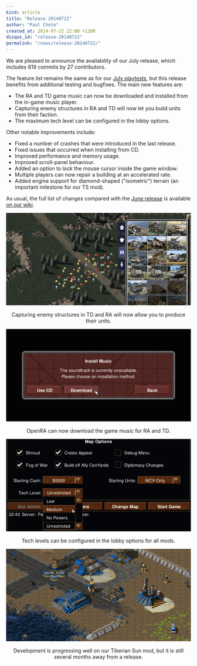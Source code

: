 ```yaml
---
kind: article
title: "Release 20140722"
author: "Paul Chote"
created_at: 2014-07-22 22:00 +1200
disqus_id: "release-20140722"
permalink: "/news/release-20140722/"
---
```


We are pleased to announce the availability of our July release, which includes 619 commits by 27 contributors.

The feature list remains the same as for our [July playtests](/news/playtest-20140709/), but this release benefits from additional testing and bugfixes.  The main new features are:

- The RA and TD game music can now be downloaded and installed from the in-game music player.
- Capturing enemy structures in RA and TD will now let you build units from their faction.
- The maximum tech level can be configured in the lobby options.

Other notable improvements include:

- Fixed a number of crashes that were introduced in the last release.
- Fixed issues that occurred when installing from CD.
- Improved performance and memory usage.
- Improved scroll-panel behaviour.
- Added an option to lock the mouse cursor inside the game window.
- Multiple players can now repair a building at an accelerated rate.
- Added engine support for diamond-shaped ("isometric") terrain (an important milestone for our TS mod).

As usual, the full list of changes compared with the [June release](/news/release-20140608/) is available [on our wiki](http://wiki.openra.net/Changelog).

<div style="text-align:center" markdown="1">

![Capturable Technology](/images/news/20140722-capturetech.png)

Capturing enemy structures in TD and RA will now allow you to produce their units.

![Music Downloading](/images/news/20140722-musicdownload.png)

OpenRA can now download the game music for RA and TD.

![Tech Levels](/images/news/20140722-techlevels.png)

Tech levels can be configured in the lobby options for all mods.

![Tiberian Sun](/images/news/20140709-tibsun.png)

Development is progressing well on our Tiberian Sun mod, but it is still several months away from a release.

</div>